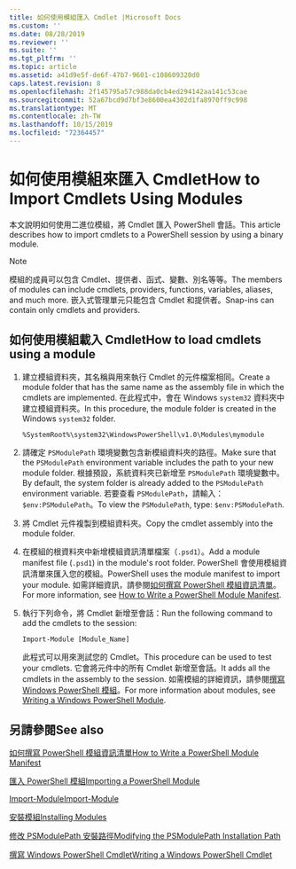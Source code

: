 ```yaml
---
title: 如何使用模組匯入 Cmdlet |Microsoft Docs
ms.custom: ''
ms.date: 08/28/2019
ms.reviewer: ''
ms.suite: ''
ms.tgt_pltfrm: ''
ms.topic: article
ms.assetid: a41d9e5f-de6f-47b7-9601-c108609320d0
caps.latest.revision: 8
ms.openlocfilehash: 2f145795a57c988da0cb4ed294142aa141c53cae
ms.sourcegitcommit: 52a67bcd9d7bf3e8600ea4302d1fa8970ff9c998
ms.translationtype: MT
ms.contentlocale: zh-TW
ms.lasthandoff: 10/15/2019
ms.locfileid: "72364457"
---
```

# <a name="how-to-import-cmdlets-using-modules"></a><span data-ttu-id="5f33a-102">如何使用模組來匯入 Cmdlet</span><span class="sxs-lookup"><span data-stu-id="5f33a-102">How to Import Cmdlets Using Modules</span></span>

<span data-ttu-id="5f33a-103">本文說明如何使用二進位模組，將 Cmdlet 匯入 PowerShell 會話。</span><span class="sxs-lookup"><span data-stu-id="5f33a-103">This article describes how to import cmdlets to a PowerShell session by using a binary module.</span></span>

> [!NOTE]
> <span data-ttu-id="5f33a-104">模組的成員可以包含 Cmdlet、提供者、函式、變數、別名等等。</span><span class="sxs-lookup"><span data-stu-id="5f33a-104">The members of modules can include cmdlets, providers, functions, variables, aliases, and much more.</span></span> <span data-ttu-id="5f33a-105">嵌入式管理單元只能包含 Cmdlet 和提供者。</span><span class="sxs-lookup"><span data-stu-id="5f33a-105">Snap-ins can contain only cmdlets and providers.</span></span>

## <a name="how-to-load-cmdlets-using-a-module"></a><span data-ttu-id="5f33a-106">如何使用模組載入 Cmdlet</span><span class="sxs-lookup"><span data-stu-id="5f33a-106">How to load cmdlets using a module</span></span>

1. <span data-ttu-id="5f33a-107">建立模組資料夾，其名稱與用來執行 Cmdlet 的元件檔案相同。</span><span class="sxs-lookup"><span data-stu-id="5f33a-107">Create a module folder that has the same name as the assembly file in which the cmdlets are implemented.</span></span> <span data-ttu-id="5f33a-108">在此程式中，會在 Windows `system32` 資料夾中建立模組資料夾。</span><span class="sxs-lookup"><span data-stu-id="5f33a-108">In this procedure, the module folder is created in the Windows `system32` folder.</span></span>

   `%SystemRoot%\system32\WindowsPowerShell\v1.0\Modules\mymodule`

1. <span data-ttu-id="5f33a-109">請確定 `PSModulePath` 環境變數包含新模組資料夾的路徑。</span><span class="sxs-lookup"><span data-stu-id="5f33a-109">Make sure that the `PSModulePath` environment variable includes the path to your new module folder.</span></span> <span data-ttu-id="5f33a-110">根據預設，系統資料夾已新增至 `PSModulePath` 環境變數中。</span><span class="sxs-lookup"><span data-stu-id="5f33a-110">By default, the system folder is already added to the `PSModulePath` environment variable.</span></span> <span data-ttu-id="5f33a-111">若要查看 `PSModulePath`，請輸入： `$env:PSModulePath`。</span><span class="sxs-lookup"><span data-stu-id="5f33a-111">To view the `PSModulePath`, type: `$env:PSModulePath`.</span></span>

1. <span data-ttu-id="5f33a-112">將 Cmdlet 元件複製到模組資料夾。</span><span class="sxs-lookup"><span data-stu-id="5f33a-112">Copy the cmdlet assembly into the module folder.</span></span>

1. <span data-ttu-id="5f33a-113">在模組的根資料夾中新增模組資訊清單檔案（`.psd1`）。</span><span class="sxs-lookup"><span data-stu-id="5f33a-113">Add a module manifest file (`.psd1`) in the module's root folder.</span></span> <span data-ttu-id="5f33a-114">PowerShell 會使用模組資訊清單來匯入您的模組。</span><span class="sxs-lookup"><span data-stu-id="5f33a-114">PowerShell uses the module manifest to import your module.</span></span> <span data-ttu-id="5f33a-115">如需詳細資訊，請參閱[如何撰寫 PowerShell 模組資訊清單](../module/how-to-write-a-powershell-module-manifest.md)。</span><span class="sxs-lookup"><span data-stu-id="5f33a-115">For more information, see [How to Write a PowerShell Module Manifest](../module/how-to-write-a-powershell-module-manifest.md).</span></span>

1. <span data-ttu-id="5f33a-116">執行下列命令，將 Cmdlet 新增至會話：</span><span class="sxs-lookup"><span data-stu-id="5f33a-116">Run the following command to add the cmdlets to the session:</span></span>

   `Import-Module [Module_Name]`

   <span data-ttu-id="5f33a-117">此程式可以用來測試您的 Cmdlet。</span><span class="sxs-lookup"><span data-stu-id="5f33a-117">This procedure can be used to test your cmdlets.</span></span> <span data-ttu-id="5f33a-118">它會將元件中的所有 Cmdlet 新增至會話。</span><span class="sxs-lookup"><span data-stu-id="5f33a-118">It adds all the cmdlets in the assembly to the session.</span></span> <span data-ttu-id="5f33a-119">如需模組的詳細資訊，請參閱[撰寫 Windows PowerShell 模組](../module/writing-a-windows-powershell-module.md)。</span><span class="sxs-lookup"><span data-stu-id="5f33a-119">For more information about modules, see [Writing a Windows PowerShell Module](../module/writing-a-windows-powershell-module.md).</span></span>

## <a name="see-also"></a><span data-ttu-id="5f33a-120">另請參閱</span><span class="sxs-lookup"><span data-stu-id="5f33a-120">See also</span></span>

[<span data-ttu-id="5f33a-121">如何撰寫 PowerShell 模組資訊清單</span><span class="sxs-lookup"><span data-stu-id="5f33a-121">How to Write a PowerShell Module Manifest</span></span>](../module/how-to-write-a-powershell-module-manifest.md)

[<span data-ttu-id="5f33a-122">匯入 PowerShell 模組</span><span class="sxs-lookup"><span data-stu-id="5f33a-122">Importing a PowerShell Module</span></span>](../module/importing-a-powershell-module.md)

[<span data-ttu-id="5f33a-123">Import-Module</span><span class="sxs-lookup"><span data-stu-id="5f33a-123">Import-Module</span></span>](/powershell/module/Microsoft.PowerShell.Core/Import-Module)

[<span data-ttu-id="5f33a-124">安裝模組</span><span class="sxs-lookup"><span data-stu-id="5f33a-124">Installing Modules</span></span>](../module/installing-a-powershell-module.md)

[<span data-ttu-id="5f33a-125">修改 PSModulePath 安裝路徑</span><span class="sxs-lookup"><span data-stu-id="5f33a-125">Modifying the PSModulePath Installation Path</span></span>](../module/modifying-the-psmodulepath-installation-path.md)

[<span data-ttu-id="5f33a-126">撰寫 Windows PowerShell Cmdlet</span><span class="sxs-lookup"><span data-stu-id="5f33a-126">Writing a Windows PowerShell Cmdlet</span></span>](./writing-a-windows-powershell-cmdlet.md)
